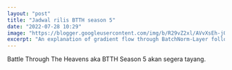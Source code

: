 ```yaml
---
layout: "post"
title: "Jadwal rilis BTTH season 5"
date: "2022-07-28 10:29"
image: "https://blogger.googleusercontent.com/img/b/R29vZ2xl/AVvXsEh-jQSRi41CoR95yBuOP3PUcE3jY67bVN1lMhjoQXLQuYoD0NtxCvfWO9s8IdvtNuUrOxprs8bCVWRnGp3oVE4mjzAbbjXbCoX6fBFeE7-UPvsgPepwUjwSF-FdxXVcjcNUyVOJ5wQj19c9BM8PqPbYHgEIyJj8pbkCkQJ1ae4F8GNOGj7O1vUx3LEj5g/s640/Battle-Through-The-Heavens-Origin-season-5%20(1).webp"
excerpt: "An explanation of gradient flow through BatchNorm-Layer following the circuit representation learned in Standfords class CS231n."
---
```


Battle Through The Heavens aka BTTH Season 5 akan segera tayang.
